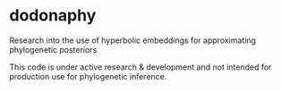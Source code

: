 # dodonaphy

Research into the use of hyperbolic embeddings for approximating phylogenetic posteriors

This code is under active research & development and not intended for production use for phylogenetic inference.

